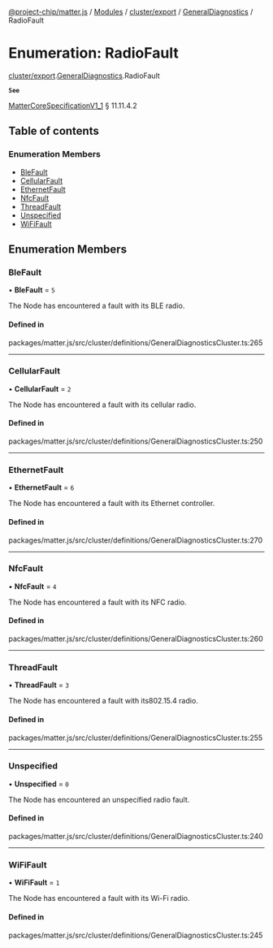[@project-chip/matter.js](../README.md) / [Modules](../modules.md) / [cluster/export](../modules/cluster_export.md) / [GeneralDiagnostics](../modules/cluster_export.GeneralDiagnostics.md) / RadioFault

# Enumeration: RadioFault

[cluster/export](../modules/cluster_export.md).[GeneralDiagnostics](../modules/cluster_export.GeneralDiagnostics.md).RadioFault

**`See`**

[MatterCoreSpecificationV1_1](../interfaces/spec_export.MatterCoreSpecificationV1_1.md) § 11.11.4.2

## Table of contents

### Enumeration Members

- [BleFault](cluster_export.GeneralDiagnostics.RadioFault.md#blefault)
- [CellularFault](cluster_export.GeneralDiagnostics.RadioFault.md#cellularfault)
- [EthernetFault](cluster_export.GeneralDiagnostics.RadioFault.md#ethernetfault)
- [NfcFault](cluster_export.GeneralDiagnostics.RadioFault.md#nfcfault)
- [ThreadFault](cluster_export.GeneralDiagnostics.RadioFault.md#threadfault)
- [Unspecified](cluster_export.GeneralDiagnostics.RadioFault.md#unspecified)
- [WiFiFault](cluster_export.GeneralDiagnostics.RadioFault.md#wififault)

## Enumeration Members

### BleFault

• **BleFault** = ``5``

The Node has encountered a fault with its BLE radio.

#### Defined in

packages/matter.js/src/cluster/definitions/GeneralDiagnosticsCluster.ts:265

___

### CellularFault

• **CellularFault** = ``2``

The Node has encountered a fault with its cellular radio.

#### Defined in

packages/matter.js/src/cluster/definitions/GeneralDiagnosticsCluster.ts:250

___

### EthernetFault

• **EthernetFault** = ``6``

The Node has encountered a fault with its Ethernet controller.

#### Defined in

packages/matter.js/src/cluster/definitions/GeneralDiagnosticsCluster.ts:270

___

### NfcFault

• **NfcFault** = ``4``

The Node has encountered a fault with its NFC radio.

#### Defined in

packages/matter.js/src/cluster/definitions/GeneralDiagnosticsCluster.ts:260

___

### ThreadFault

• **ThreadFault** = ``3``

The Node has encountered a fault with its802.15.4 radio.

#### Defined in

packages/matter.js/src/cluster/definitions/GeneralDiagnosticsCluster.ts:255

___

### Unspecified

• **Unspecified** = ``0``

The Node has encountered an unspecified radio fault.

#### Defined in

packages/matter.js/src/cluster/definitions/GeneralDiagnosticsCluster.ts:240

___

### WiFiFault

• **WiFiFault** = ``1``

The Node has encountered a fault with its Wi-Fi radio.

#### Defined in

packages/matter.js/src/cluster/definitions/GeneralDiagnosticsCluster.ts:245
